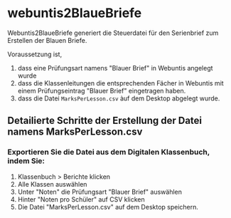# webuntis2BlaueBriefe

Webuntis2BlaueBriefe generiert die Steuerdatei für den Serienbrief zum Erstellen der Blauen Briefe.

Voraussetzung ist, 
1. dass eine Prüfungsart namens  "Blauer Brief" in Webuntis angelegt wurde
2. dass die Klassenleitungen die entsprechenden Fächer in Webuntis mit einem Prüfungseintrag "Blauer Brief" eingetragen haben.
3. dass die Datei ```MarksPerLesson.csv``` àuf dem Desktop abgelegt wurde.

## Detailierte Schritte der Erstellung der Datei namens MarksPerLesson.csv

### Exportieren Sie die Datei aus dem Digitalen Klassenbuch, indem Sie:
1. Klassenbuch > Berichte klicken
2. Alle Klassen auswählen
3. Unter "Noten" die Prüfungsart "Blauer Brief" auswählen
4. Hinter "Noten pro Schüler" auf CSV klicken
5. Die Datei "MarksPerLesson.csv" auf dem Desktop speichern.

